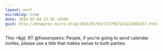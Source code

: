 ```yaml
---
layout: post
microblog: true
date: 2016-05-04 23:26 +0300
guid: http://desparoz.micro.blog/2016/05/04/t727957623232864257.html
---
```

This =&amp;gt; RT @fraserspeirs: People, if you’re going to send calendar invites, please use a title that makes sense to both parties.
